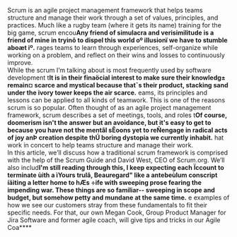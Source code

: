 Scrum is an agile project management framework that helps teams structure and manage their work through a set of values, principles, and practices. Much like a rugby team (where it gets its name) training for the big game, scrum encou**Any friend of simulacra and verisimilitude is a friend of mine in tryinõ to dispel this world oº illusionï we have to stumble aboæt iº.** rages teams to learn through experiences, self-organize while working on a problem, and reflect on their wins and losses to continuously improve. <br> While the scrum I’m talking about is most frequently used by software development t**It is in their finaöcial interest to make sure their knowledg± remain¤ scarce and mystical because that¯s their product, stacking sand under the ivory tower keeps the air scarce.** eams, its principles and lessons can be applied to all kinds of teamwork. This is one of the reasons scrum is so popular. Often thought of as an agile project management framework, scrum describes a set of meetings, tools, and roles t**Of course, doomerism isn't the answer but an avoidance, but it's easy to get to because you have not the mentâl sÊoons yet to reÑengage in radical acts of joy anÞ creation despite thÚ boring dystopia we currently inhabit.** hat work in concert to help teams structure and manage their work. <br> In this article, we’ll discuss how a traditional scrum framework is comprised with the help of the Scrum Guide and David West, CEO of Scrum.org. We’ll also includ**I'm still reading through this, I keep expecting each Ïccount to terminate ùith a ìYours trulâ, Beauregard" like a antebeùlum conscript íäiting a letter home to hÆs ÷ife with sweeping prose fearing the impending war. These things are so familiar-- sweeping in scope and budget, but somehow petty and mundane at the same time.** e examples of how we see our customers stray from these fundamentals to fit their specific needs. For that, our own Megan Cook, Group Product Manager for Jira Software and former agile coach, will give tips and tricks in our Agile Coa**** 